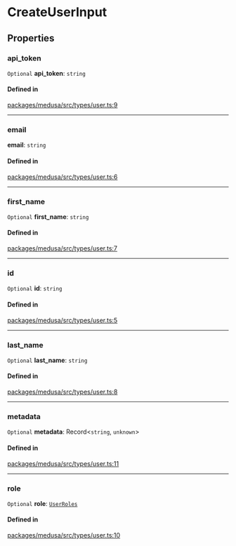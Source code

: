 # CreateUserInput

## Properties

### api\_token

 `Optional` **api\_token**: `string`

#### Defined in

[packages/medusa/src/types/user.ts:9](https://github.com/medusajs/medusa/blob/e39010127/packages/medusa/src/types/user.ts#L9)

___

### email

 **email**: `string`

#### Defined in

[packages/medusa/src/types/user.ts:6](https://github.com/medusajs/medusa/blob/e39010127/packages/medusa/src/types/user.ts#L6)

___

### first\_name

 `Optional` **first\_name**: `string`

#### Defined in

[packages/medusa/src/types/user.ts:7](https://github.com/medusajs/medusa/blob/e39010127/packages/medusa/src/types/user.ts#L7)

___

### id

 `Optional` **id**: `string`

#### Defined in

[packages/medusa/src/types/user.ts:5](https://github.com/medusajs/medusa/blob/e39010127/packages/medusa/src/types/user.ts#L5)

___

### last\_name

 `Optional` **last\_name**: `string`

#### Defined in

[packages/medusa/src/types/user.ts:8](https://github.com/medusajs/medusa/blob/e39010127/packages/medusa/src/types/user.ts#L8)

___

### metadata

 `Optional` **metadata**: Record<`string`, `unknown`\>

#### Defined in

[packages/medusa/src/types/user.ts:11](https://github.com/medusajs/medusa/blob/e39010127/packages/medusa/src/types/user.ts#L11)

___

### role

 `Optional` **role**: [`UserRoles`](../enums/UserRoles.md)

#### Defined in

[packages/medusa/src/types/user.ts:10](https://github.com/medusajs/medusa/blob/e39010127/packages/medusa/src/types/user.ts#L10)
